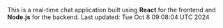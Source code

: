 This is a real-time chat application built using **React** for the frontend and **Node.js** for the backend.
Last updated: Tue Oct  8 09:08:04 UTC 2024
